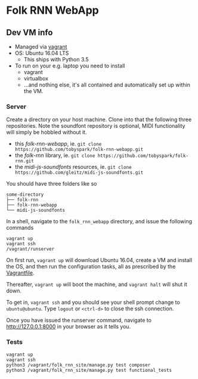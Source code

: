 # Folk RNN WebApp

## Dev VM info

- Managed via [vagrant](http://vagrantup.com)
- OS: Ubuntu 16.04 LTS
	- This ships with Python 3.5
- To run on your e.g. laptop you need to install
	- vagrant
	- virtualbox
	- ...and nothing else, it's all contained and automatically set up within the VM.

### Server
Create a directory on your host machine. Clone into that the following three repositories. Note the soundfont repository is optional, MIDI functionality will simply be hobbled without it.

- this _folk-rnn-webapp_, ie. `git clone https://github.com/tobyspark/folk-rnn-webapp.git`
- the _folk-rnn_ library, ie. `git clone https://github.com/tobyspark/folk-rnn.git`
- the _midi-js-soundfonts_ resources, ie. `git clone https://github.com/gleitz/midi-js-soundfonts.git`

You should have three folders like so
```
some-directory
├── folk-rnn
├── folk-rnn-webapp
└── midi-js-soundfonts
```

In a shell, navigate to the `folk_rnn_webapp` directory, and issue the following commands

```
vagrant up
vagrant ssh
/vagrant/runserver
```

On first run, `vagrant up` will download Ubuntu 16.04, create a VM and install the OS, and then run the configuration tasks, all as prescribed by the [Vagrantfile](https://github.com/tobyspark/folk-rnn-webapp/blob/master/Vagrantfile).

Thereafter, `vagrant up` will boot the machine, and `vagrant halt` will shut it down.

To get in, `vagrant ssh` and you should see your shell prompt change to `ubuntu@ubuntu`. Type `logout` or `<ctrl-d>` to close the ssh connection.

Once you have issued the runserver command,  navigate to http://127.0.0.1:8000 in your browser as it tells you.

### Tests
```
vagrant up
vagrant ssh
python3 /vagrant/folk_rnn_site/manage.py test composer
python3 /vagrant/folk_rnn_site/manage.py test functional_tests
```